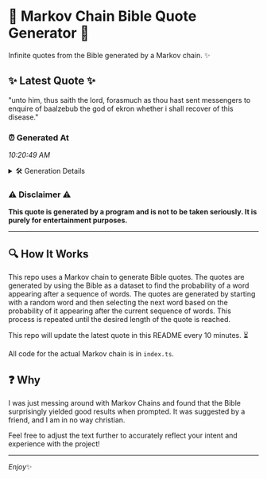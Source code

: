 # 📖 Markov Chain Bible Quote Generator 📖

Infinite quotes from the Bible generated by a Markov chain. ✨

## ✨ Latest Quote ✨
"unto him, thus saith the lord, forasmuch as thou hast sent messengers to enquire of baalzebub the god of ekron whether i shall recover of this disease."

### ⏰ Generated At
*10:20:49 AM*

<details>
    <summary>🛠️ Generation Details</summary>
    <p>
        <strong>🌱 Seed:</strong> unto<br>
        <strong>🔄 Iterations:</strong> 26<br>
        <strong>📜 Context History:</strong><br>[ unto ]: him,<br>[ unto, him, ]: thus<br>[ unto, him,, thus ]: saith<br>[ unto, him,, thus, saith ]: the<br>[ unto, him,, thus, saith, the ]: lord,<br>[ unto, him,, thus, saith, the, lord, ]: forasmuch<br>[ him,, thus, saith, the, lord,, forasmuch ]: as<br>[ thus, saith, the, lord,, forasmuch, as ]: thou<br>[ saith, the, lord,, forasmuch, as, thou ]: hast<br>[ the, lord,, forasmuch, as, thou, hast ]: sent<br>[ lord,, forasmuch, as, thou, hast, sent ]: messengers<br>[ forasmuch, as, thou, hast, sent, messengers ]: to<br>[ as, thou, hast, sent, messengers, to ]: enquire<br>[ thou, hast, sent, messengers, to, enquire ]: of<br>[ hast, sent, messengers, to, enquire, of ]: baalzebub<br>[ sent, messengers, to, enquire, of, baalzebub ]: the<br>[ messengers, to, enquire, of, baalzebub, the ]: god<br>[ to, enquire, of, baalzebub, the, god ]: of<br>[ enquire, of, baalzebub, the, god, of ]: ekron<br>[ of, baalzebub, the, god, of, ekron ]: whether<br>[ baalzebub, the, god, of, ekron, whether ]: i<br>[ the, god, of, ekron, whether, i ]: shall<br>[ god, of, ekron, whether, i, shall ]: recover<br>[ of, ekron, whether, i, shall, recover ]: of<br>[ ekron, whether, i, shall, recover, of ]: this<br>[ whether, i, shall, recover, of, this ]: disease.<br>
    </p>
</details>

### ⚠️ Disclaimer ⚠️
**This quote is generated by a program and is not to be taken seriously. It is purely for entertainment purposes.**

---

## 🔍 How It Works

This repo uses a Markov chain to generate Bible quotes. The quotes are generated by using the Bible as a dataset to find the probability of a word appearing after a sequence of words. The quotes are generated by starting with a random word and then selecting the next word based on the probability of it appearing after the current sequence of words. This process is repeated until the desired length of the quote is reached.

This repo will update the latest quote in this README every 10 minutes. ⏳

All code for the actual Markov chain is in `index.ts`.

## ❓ Why

I was just messing around with Markov Chains and found that the Bible surprisingly yielded good results when prompted. 
It was suggested by a friend, and I am in no way christian.

Feel free to adjust the text further to accurately reflect your intent and experience with the project!

---

*Enjoy*✨

